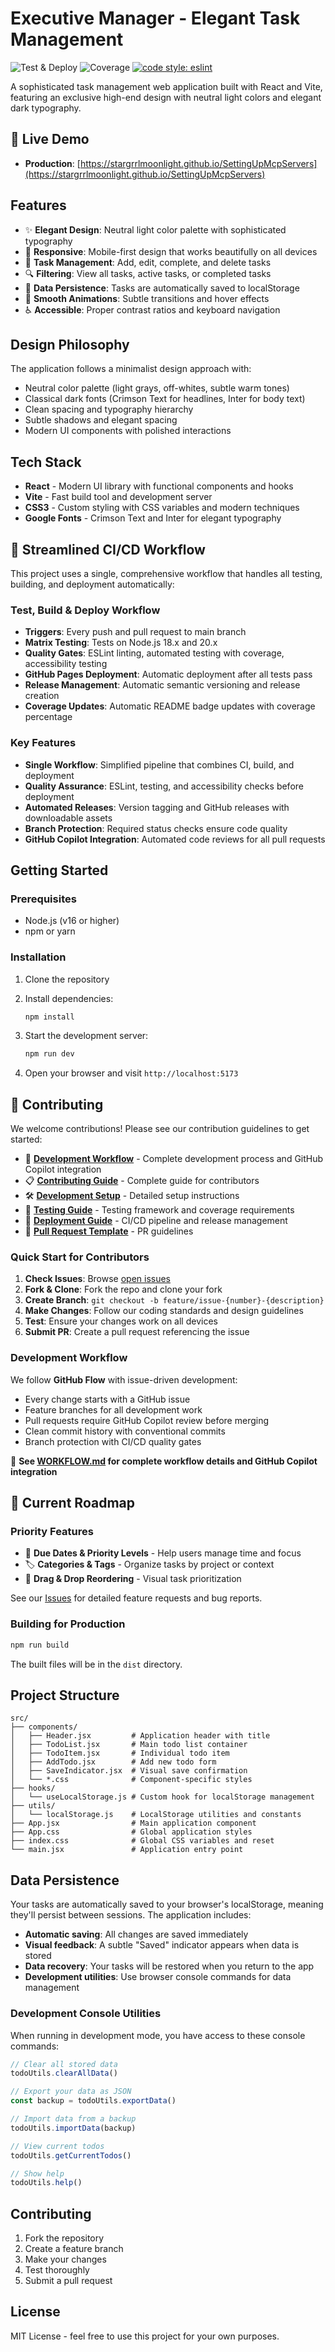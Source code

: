 # Executive Manager - Elegant Task Management

![Test & Deploy](https://github.com/StargrrlMoonlight/SettingUpMcpServers/actions/workflows/test-build-deploy.yml/badge.svg?branch=main)
![Coverage](https://img.shields.io/badge/coverage-82%25-success)
[![code style: eslint](https://img.shields.io/badge/code%20style-eslint-blue.svg)](https://eslint.org/)

A sophisticated task management web application built with React and Vite, featuring an exclusive high-end design with neutral light colors and elegant dark typography.

## 🚀 Live Demo

- **Production**: [https://stargrrlmoonlight.github.io/SettingUpMcpServers](https://stargrrlmoonlight.github.io/SettingUpMcpServers)

## Features

- ✨ **Elegant Design**: Neutral light color palette with sophisticated typography
- 📱 **Responsive**: Mobile-first design that works beautifully on all devices
- 🎯 **Task Management**: Add, edit, complete, and delete tasks
- 🔍 **Filtering**: View all tasks, active tasks, or completed tasks
- 💾 **Data Persistence**: Tasks are automatically saved to localStorage
- 💫 **Smooth Animations**: Subtle transitions and hover effects
- ♿ **Accessible**: Proper contrast ratios and keyboard navigation

## Design Philosophy

The application follows a minimalist design approach with:
- Neutral color palette (light grays, off-whites, subtle warm tones)
- Classical dark fonts (Crimson Text for headlines, Inter for body text)
- Clean spacing and typography hierarchy
- Subtle shadows and elegant spacing
- Modern UI components with polished interactions

## Tech Stack

- **React** - Modern UI library with functional components and hooks
- **Vite** - Fast build tool and development server
- **CSS3** - Custom styling with CSS variables and modern techniques
- **Google Fonts** - Crimson Text and Inter for elegant typography

## 🔄 Streamlined CI/CD Workflow

This project uses a single, comprehensive workflow that handles all testing, building, and deployment automatically:

### Test, Build & Deploy Workflow
- **Triggers**: Every push and pull request to main branch
- **Matrix Testing**: Tests on Node.js 18.x and 20.x
- **Quality Gates**: ESLint linting, automated testing with coverage, accessibility testing
- **GitHub Pages Deployment**: Automatic deployment after all tests pass
- **Release Management**: Automatic semantic versioning and release creation
- **Coverage Updates**: Automatic README badge updates with coverage percentage

### Key Features
- **Single Workflow**: Simplified pipeline that combines CI, build, and deployment
- **Quality Assurance**: ESLint, testing, and accessibility checks before deployment
- **Automated Releases**: Version tagging and GitHub releases with downloadable assets
- **Branch Protection**: Required status checks ensure code quality
- **GitHub Copilot Integration**: Automated code reviews for all pull requests

## Getting Started

### Prerequisites

- Node.js (v16 or higher)
- npm or yarn

### Installation

1. Clone the repository
2. Install dependencies:
   ```bash
   npm install
   ```

3. Start the development server:
   ```bash
   npm run dev
   ```

4. Open your browser and visit `http://localhost:5173`

## 🤝 Contributing

We welcome contributions! Please see our contribution guidelines to get started:

- 🔄 **[Development Workflow](WORKFLOW.md)** - Complete development process and GitHub Copilot integration
- 📋 **[Contributing Guide](CONTRIBUTING.md)** - Complete guide for contributors
- 🛠 **[Development Setup](docs/SETUP.md)** - Detailed setup instructions
- 🧪 **[Testing Guide](docs/TESTING.md)** - Testing framework and coverage requirements
- 🚀 **[Deployment Guide](docs/DEPLOYMENT.md)** - CI/CD pipeline and release management
- 📝 **[Pull Request Template](.github/PULL_REQUEST_TEMPLATE.md)** - PR guidelines

### Quick Start for Contributors

1. **Check Issues**: Browse [open issues](https://github.com/StargrrlMoonlight/SettingUpMcpServers/issues)
2. **Fork & Clone**: Fork the repo and clone your fork
3. **Create Branch**: `git checkout -b feature/issue-{number}-{description}`
4. **Make Changes**: Follow our coding standards and design guidelines
5. **Test**: Ensure your changes work on all devices
6. **Submit PR**: Create a pull request referencing the issue

### Development Workflow

We follow **GitHub Flow** with issue-driven development:
- Every change starts with a GitHub issue
- Feature branches for all development work  
- Pull requests require GitHub Copilot review before merging
- Clean commit history with conventional commits
- Branch protection with CI/CD quality gates

📖 **See [WORKFLOW.md](WORKFLOW.md) for complete workflow details and GitHub Copilot integration**

## 🎯 Current Roadmap

### Priority Features
- 📅 **Due Dates & Priority Levels** - Help users manage time and focus
- 🏷️ **Categories & Tags** - Organize tasks by project or context  
- 🎯 **Drag & Drop Reordering** - Visual task prioritization

See our [Issues](https://github.com/StargrrlMoonlight/SettingUpMcpServers/issues) for detailed feature requests and bug reports.

### Building for Production

```bash
npm run build
```

The built files will be in the `dist` directory.

## Project Structure

```
src/
├── components/
│   ├── Header.jsx         # Application header with title
│   ├── TodoList.jsx       # Main todo list container
│   ├── TodoItem.jsx       # Individual todo item
│   ├── AddTodo.jsx        # Add new todo form
│   ├── SaveIndicator.jsx  # Visual save confirmation
│   └── *.css              # Component-specific styles
├── hooks/
│   └── useLocalStorage.js # Custom hook for localStorage management
├── utils/
│   └── localStorage.js    # LocalStorage utilities and constants
├── App.jsx                # Main application component
├── App.css                # Global application styles
├── index.css              # Global CSS variables and reset
└── main.jsx               # Application entry point
```

## Data Persistence

Your tasks are automatically saved to your browser's localStorage, meaning they'll persist between sessions. The application includes:

- **Automatic saving**: All changes are saved immediately
- **Visual feedback**: A subtle "Saved" indicator appears when data is stored
- **Data recovery**: Your tasks will be restored when you return to the app
- **Development utilities**: Use browser console commands for data management

### Development Console Utilities

When running in development mode, you have access to these console commands:

```javascript
// Clear all stored data
todoUtils.clearAllData()

// Export your data as JSON
const backup = todoUtils.exportData()

// Import data from a backup
todoUtils.importData(backup)

// View current todos
todoUtils.getCurrentTodos()

// Show help
todoUtils.help()
```

## Contributing

1. Fork the repository
2. Create a feature branch
3. Make your changes
4. Test thoroughly
5. Submit a pull request

## License

MIT License - feel free to use this project for your own purposes.

